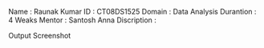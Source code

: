 Name :      Raunak Kumar
ID :        CT08DS1525
Domain :    Data Analysis
Durantion : 4 Weaks
Mentor :    Santosh Anna<r>
Discription : 

Output Screenshot
